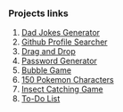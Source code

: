 ### Projects links

<ol>
    <li><a href="https://dad-jokes-project1.netlify.app/">Dad Jokes Generator</a></li>
    <li><a href="https://github-profile-searcher-project2.netlify.app/">Github Profile Searcher</a></li>
    <li><a href="https://drag-and-drop-project3.netlify.app/">Drag and Drop</a></li>
    <li><a href="https://password-generator-project4.netlify.app/">Password Generator</a></li>
    <li><a href="https://bubblegame-project5.netlify.app/">Bubble Game</a></li>
    <li><a href="https://pokemon-characters-project6.netlify.app/">150 Pokemon Characters</a></li>
    <li><a href="https://insect-catching-game-project-7.netlify.app/">Insect Catching Game</a></li>
    <li><a href="https://todo-list-project8.netlify.app/">To-Do List</a></li>
</ol>